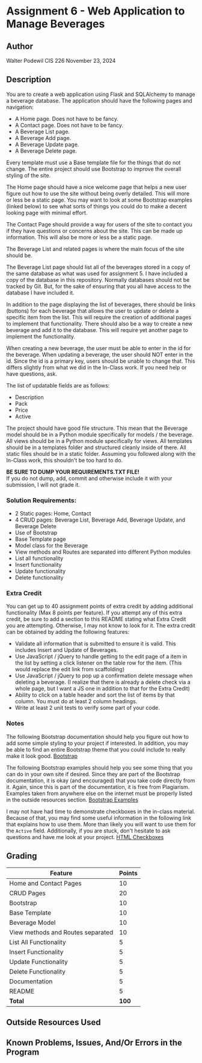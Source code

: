 # Assignment 6 - Web Application to Manage Beverages

## Author
Walter Podewil
CIS 226
November 23, 2024


## Description

You are to create a web application using Flask and SQLAlchemy to manage a beverage database.
The application should have the following pages and navigation:

* A Home page. Does not have to be fancy.
* A Contact page. Does not have to be fancy.
* A Beverage List page.
* A Beverage Add page.
* A Beverage Update page.
* A Beverage Delete page.

Every template must use a Base template file for the things that do not change.
The entire project should use Bootstrap to improve the overall styling of the site.

The Home page should have a nice welcome page that helps a new user figure out how to use the site without being overly detailed. This will more or less be a static page. You may want to look at some Bootstrap examples (linked below) to see what sorts of things you could do to make a decent looking page with minimal effort.

The Contact Page should provide a way for users of the site to contact you if they have questions or concerns about the site. This can be made up information. This will also be more or less be a static page.

The Beverage List and related pages is where the main focus of the site should be.

The Beverage List page should list all of the beverages stored in a copy of the same database as what was used for assignment 5. I have included a copy of the database in this repository. Normally databases should not be tracked by Git. But, for the sake of ensuring that you all have access to the database I have included it.

In addition to the page displaying the list of beverages, there should be links (buttons) for each beverage that allows the user to update or delete a specific item from the list. This will require the creation of additional pages to implement that functionality. There should also be a way to create a new beverage and add it to the database. This will require yet another page to implement the functionality.

When creating a new beverage, the user must be able to enter in the id for the beverage. When updating a beverage,
the user should NOT enter in the id. Since the id is a primary key, users should be unable to change that. This differs slightly from what we did in the In-Class work. If you need help or have questions, ask.

The list of updatable fields are as follows:
* Description
* Pack
* Price
* Active

The project should have good file structure. This mean that the Beverage model should be in a Python module specifically for models / the beverage. All views should be in a Python module specifically for views. All templates should be in a templates folder and structured cleanly inside of there. All static files should be in a static folder. Assuming you followed along with the In-Class work, this shouldn't be too hard to do.

**BE SURE TO DUMP YOUR REQUIREMENTS.TXT FILE!**<br>
If you do not dump, add, commit and otherwise include it with your submission, I will not grade it.

### Solution Requirements:

* 2 Static pages: Home, Contact
* 4 CRUD pages: Beverage List, Beverage Add, Beverage Update, and Beverage Delete
* Use of Bootstrap
* Base Template page
* Model class for the Beverage
* View methods and Routes are separated into different Python modules
* List all functionality
* Insert functionality
* Update functionality
* Delete functionality

### Extra Credit
You can get up to 40 assignment points of extra credit by adding additional functionality (Max 8 points per feature). If you attempt any of this extra credit, be sure to add a section to this README stating what Extra Credit you are attempting. Otherwise, I may not know to look for it. The extra credit can be obtained by adding the following features:

* Validate all information that is submitted to ensure it is valid. This includes Insert and Update of Beverages.
* Use JavaScript / jQuery to handle getting to the edit page of a item in the list by setting a click listener on the table row for the item. (This would replace the edit link from scaffolding)
* Use JavaScript / jQuery to pop up a confirmation delete message when deleting a beverage. (I realize that there is already a delete check via a whole page, but I want a JS one in addition to that for the Extra Credit)
* Ability to click on a table header and sort the list of items by that column. You must do at least 2 column headings.
* Write at least 2 unit tests to verify some part of your code.

### Notes

The following Bootstrap documentation should help you figure out how to add some simple styling to your project if interested. In addition, you may be able to find an entire Bootstrap theme that you could include to really make it look good.
[Bootstrap](https://getbootstrap.com/docs/5.3/getting-started/introduction/)

The following Bootstrap examples should help you see some thing that you can do in your own site if desired. Since they are part of the Bootstrap documentation, it is okay (and encouraged) that you take code directly from it. Again, since this is part of the documentation, it is free from Plagiarism. Examples taken from anywhere else on the internet must be properly listed in the outside resources section.
[Bootstrap Examples](https://getbootstrap.com/docs/5.3/examples/)

I may not have had time to demonstrate checkboxes in the in-class material. Because of that, you may find some useful information in the following link that explains how to use them. More than likely you will want to use them for the `Active` field. Additionally, if you are stuck, don't hesitate to ask questions and have me look at your project.
[HTML Checkboxes](https://developer.mozilla.org/en-US/docs/Web/HTML/Element/input/checkbox)

## Grading
| Feature                                 | Points |
|-----------------------------------------|--------|
| Home and Contact Pages                  | 10     |
| CRUD Pages                              | 20     |
| Bootstrap                               | 10     |
| Base Template                           | 10     |
| Beverage Model                          | 10     |
| View methods and Routes separated       | 10     |
| List All Functionality                  | 5      |
| Insert Functionality                    | 5      |
| Update Functionality                    | 5      |
| Delete Functionality                    | 5      |
| Documentation                           | 5      |
| README                                  | 5      |
| **Total**                               | **100**|

## Outside Resources Used



## Known Problems, Issues, And/Or Errors in the Program


